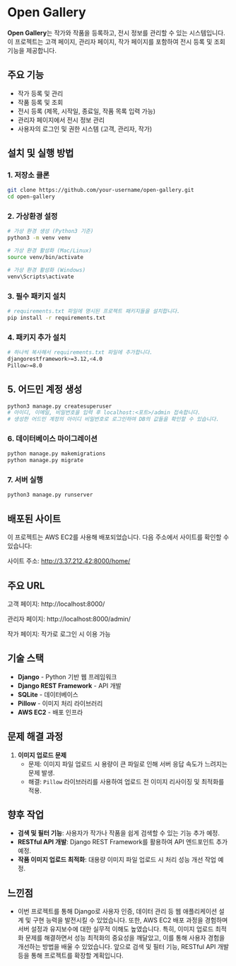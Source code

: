 # Open Gallery

**Open Gallery**는 작가와 작품을 등록하고, 전시 정보를 관리할 수 있는 시스템입니다. 이 프로젝트는 고객 페이지, 관리자 페이지, 작가 페이지를 포함하여 전시 등록 및 조회 기능을 제공합니다.

## 주요 기능

- 작가 등록 및 관리
- 작품 등록 및 조회
- 전시 등록 (제목, 시작일, 종료일, 작품 목록 입력 가능)
- 관리자 페이지에서 전시 정보 관리
- 사용자의 로그인 및 권한 시스템 (고객, 관리자, 작가)

## 설치 및 실행 방법

### 1. 저장소 클론

```bash
git clone https://github.com/your-username/open-gallery.git
cd open-gallery
```

### 2. 가상환경 설정

```bash
# 가상 환경 생성 (Python3 기준)
python3 -m venv venv

# 가상 환경 활성화 (Mac/Linux)
source venv/bin/activate

# 가상 환경 활성화 (Windows)
venv\Scripts\activate
```

### 3. 필수 패키지 설치

```bash
# requirements.txt 파일에 명시된 프로젝트 패키지들을 설치합니다.
pip install -r requirements.txt
```

### 4. 패키지 추가 설치

```bash
# 하나씩 복사해서 requirements.txt 파일에 추가합니다.
djangorestframework>=3.12,<4.0
Pillow>=8.0
```

## 5. 어드민 계정 생성
```bash
python3 manage.py createsuperuser
# 아이디, 이메일, 비밀번호을 입력 후 localhost:<포트>/admin 접속합니다.
# 생성한 어드민 계정의 아이디 비밀번호로 로그인하여 DB의 값들을 확인할 수 있습니다.
```

### 6. 데이터베이스 마이그레이션

```bash
python manage.py makemigrations
python manage.py migrate
```

### 7. 서버 실행

```bash
python3 manage.py runserver
```


## 배포된 사이트
이 프로젝트는 AWS EC2를 사용해 배포되었습니다. 다음 주소에서 사이트를 확인할 수 있습니다:

사이트 주소: http://3.37.212.42:8000/home/

## 주요 URL
고객 페이지: http://localhost:8000/

관리자 페이지: http://localhost:8000/admin/

작가 페이지: 작가로 로그인 시 이용 가능

## 기술 스택

- **Django** - Python 기반 웹 프레임워크
- **Django REST Framework** - API 개발
- **SQLite** - 데이터베이스
- **Pillow** - 이미지 처리 라이브러리
- **AWS EC2** - 배포 인프라

## 문제 해결 과정

1. **이미지 업로드 문제**
   - 문제: 이미지 파일 업로드 시 용량이 큰 파일로 인해 서버 응답 속도가 느려지는 문제 발생.
   - 해결: `Pillow` 라이브러리를 사용하여 업로드 전 이미지 리사이징 및 최적화를 적용.

## 향후 작업

- **검색 및 필터 기능**: 사용자가 작가나 작품을 쉽게 검색할 수 있는 기능 추가 예정.
- **RESTful API 개발**: Django REST Framework를 활용하여 API 엔드포인트 추가 예정.
- **작품 이미지 업로드 최적화**: 대용량 이미지 파일 업로드 시 처리 성능 개선 작업 예정.

## 느낀점

- 이번 프로젝트를 통해 Django로 사용자 인증, 데이터 관리 등 웹 애플리케이션 설계 및 구현 능력을 발전시킬 수 있었습니다. 또한, AWS EC2 배포 과정을 경험하며 서버 설정과 유지보수에 대한 실무적 이해도 높였습니다. 특히, 이미지 업로드 최적화 문제를 해결하면서 성능 최적화의 중요성을 깨달았고, 이를 통해 사용자 경험을 개선하는 방법을 배울 수 있었습니다. 앞으로 검색 및 필터 기능, RESTful API 개발 등을 통해 프로젝트를 확장할 계획입니다.
  
